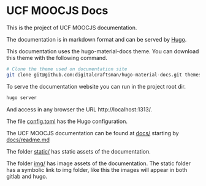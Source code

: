 # UCF MOOCJS Docs

This is the project of UCF MOOCJS documentation.

The documentation is in markdown format and can be served by
[Hugo](https://gohugo.io/).

This documentation uses the hugo-material-docs theme.
You can download this theme with the following command.

```bash
# Clone the theme used on documentation site
git clone git@github.com:digitalcraftsman/hugo-material-docs.git themes/hugo-material-docs
```

To serve the documentation website you can run in the project root dir.

```bash
hugo server
```

And access in any browser the URL http://localhost:1313/.

The file [config.toml](config.toml) has the Hugo configuration.

The UCF MOOCJS documentation can be found at [docs/](docs/) starting by [docs/readme.md](docs/readme.md)

The folder [static/](static/) has static assets of the documentation.

The folder [img/](img/) has image assets of the documentation. The
static folder has a symbolic link to img folder, like this the images
will appear in both gitlab and hugo.

